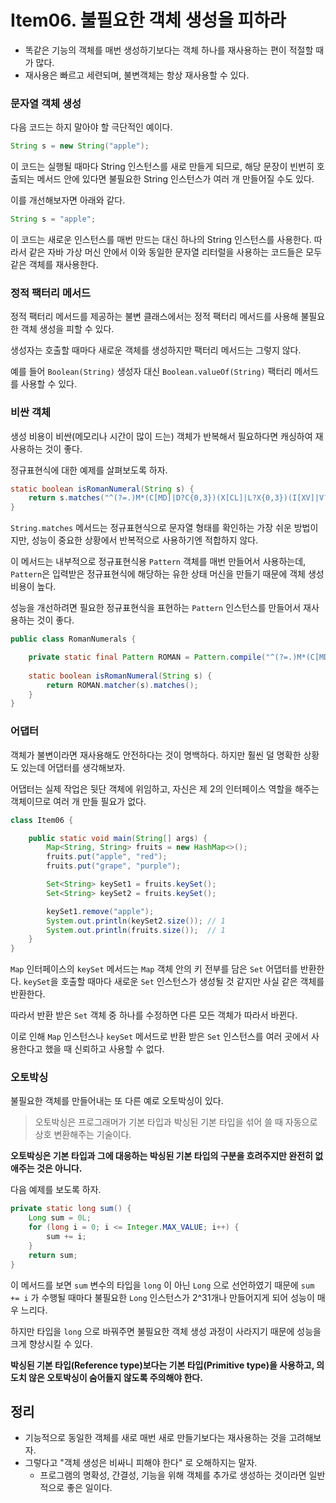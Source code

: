# Item06. 불필요한 객체 생성을 피하라
- 똑같은 기능의 객체를 매번 생성하기보다는 객체 하나를 재사용하는 편이 적절할 때가 많다.
- 재사용은 빠르고 세련되며, 불변객체는 항상 재사용할 수 있다.

### 문자열 객체 생성
다음 코드는 하지 말아야 할 극단적인 예이다.
```java
String s = new String("apple");
```
이 코드는 실행될 때마다 String 인스턴스를 새로 만들게 되므로, 해당 문장이 빈번히 호출되는 메서드 안에 있다면 불필요한 String 인스턴스가 여러 개 만들어질 수도 있다.

이를 개선해보자면 아래와 같다.
```java
String s = "apple";
```
이 코드는 새로운 인스턴스를 매번 만드는 대신 하나의 String 인스턴스를 사용한다. 따라서 같은 자바 가상 머신 안에서 이와 동일한 문자열 리터럴을 사용하는 코드들은 모두 같은 객체를 재사용한다.

### 정적 팩터리 메서드
정적 팩터리 메서드를 제공하는 불변 클래스에서는 정적 팩터리 메서드를 사용해 불필요한 객체 생성을 피할 수 있다.

생성자는 호출할 때마다 새로운 객체를 생성하지만 팩터리 메서드는 그렇지 않다. 

예를 들어 `Boolean(String)` 생성자 대신 `Boolean.valueOf(String)` 팩터리 메서드를 사용할 수 있다.

### 비싼 객체
생성 비용이 비싼(메모리나 시간이 많이 드는) 객체가 반복해서 필요하다면 캐싱하여 재사용하는 것이 좋다.

정규표현식에 대한 예제를 살펴보도록 하자.
```java
static boolean isRomanNumeral(String s) {
    return s.matches("^(?=.)M*(C[MD]|D?C{0,3})(X[CL]|L?X{0,3})(I[XV]|V?I{0,3})$");
}
```
`String.matches` 메서드는 정규표현식으로 문자열 형태를 확인하는 가장 쉬운 방법이지만, 성능이 중요한 상황에서 반복적으로 사용하기엔 적합하지 않다.

이 메서드는 내부적으로 정규표현식용 `Pattern` 객체를 매번 만들어서 사용하는데, `Pattern`은 입력받은 정규표현식에 해당하는 유한 상태 머신을 만들기 때문에 객체 생성 비용이 높다.

성능을 개선하려면 필요한 정규표현식을 표현하는 `Pattern` 인스턴스를 만들어서 재사용하는 것이 좋다.
```java
public class RomanNumerals {

    private static final Pattern ROMAN = Pattern.compile("^(?=.)M*(C[MD]|D?C{0,3})(X[CL]|L?X{0,3})(I[XV]|V?I{0,3})$");
    
    static boolean isRomanNumeral(String s) {
        return ROMAN.matcher(s).matches();
    }
}
```

### 어댑터
객체가 불변이라면 재사용해도 안전하다는 것이 명백하다. 하지만 훨씬 덜 명확한 상황도 있는데 어댑터를 생각해보자.

어댑터는 실제 작업은 뒷단 객체에 위임하고, 자신은 제 2의 인터페이스 역할을 해주는 객체이므로 여러 개 만들 필요가 없다.
```java
class Item06 {

    public static void main(String[] args) {
        Map<String, String> fruits = new HashMap<>();
        fruits.put("apple", "red");
        fruits.put("grape", "purple");

        Set<String> keySet1 = fruits.keySet();
        Set<String> keySet2 = fruits.keySet();

        keySet1.remove("apple");
        System.out.println(keySet2.size()); // 1
        System.out.println(fruits.size());  // 1
    }
}
```
`Map` 인터페이스의 `keySet` 메서드는 `Map` 객체 안의 키 전부를 담은 `Set` 어댑터를 반환한다. `keySet`을 호출할 때마다 새로운 `Set` 인스턴스가 생성될 것 같지만 사실 같은 객체를 반환한다.

따라서 반환 받은 `Set` 객체 중 하나를 수정하면 다른 모든 객체가 따라서 바뀐다.

이로 인해 `Map` 인스턴스나 `keySet` 메서드로 반환 받은 `Set` 인스턴스를 여러 곳에서 사용한다고 했을 때 신뢰하고 사용할 수 없다. 

### 오토박싱
불필요한 객체를 만들어내는 또 다른 예로 오토박싱이 있다. 
> 오토박싱은 프로그래머가 기본 타입과 박싱된 기본 타입을 섞어 쓸 때 자동으로 상호 변환해주는 기술이다.

**오토박싱은 기본 타입과 그에 대응하는 박싱된 기본 타입의 구분을 흐려주지만 완전히 없애주는 것은 아니다.**

다음 예제를 보도록 하자.
```java
private static long sum() {
    Long sum = 0L;
    for (long i = 0; i <= Integer.MAX_VALUE; i++) {
        sum += i;    
    }
    return sum;
}
```
이 메서드를 보면 `sum` 변수의 타입을 `long` 이 아닌 `Long` 으로 선언하였기 때문에 `sum += i` 가 수행될 때마다 불필요한 `Long` 인스턴스가 2^31개나 만들어지게 되어 성능이 매우 느리다.

하지만 타입을 `long` 으로 바꿔주면 불필요한 객체 생성 과정이 사라지기 때문에 성능을 크게 향상시킬 수 있다.

**박싱된 기본 타입(Reference type)보다는 기본 타입(Primitive type)을 사용하고, 의도치 않은 오토박싱이 숨어들지 않도록 주의해야 한다.**

## 정리
- 기능적으로 동일한 객체를 새로 매번 새로 만들기보다는 재사용하는 것을 고려해보자.
- 그렇다고 "객체 생성은 비싸니 피해야 한다" 로 오해하지는 말자.
  - 프로그램의 명확성, 간결성, 기능을 위해 객체를 추가로 생성하는 것이라면 일반적으로 좋은 일이다. 
